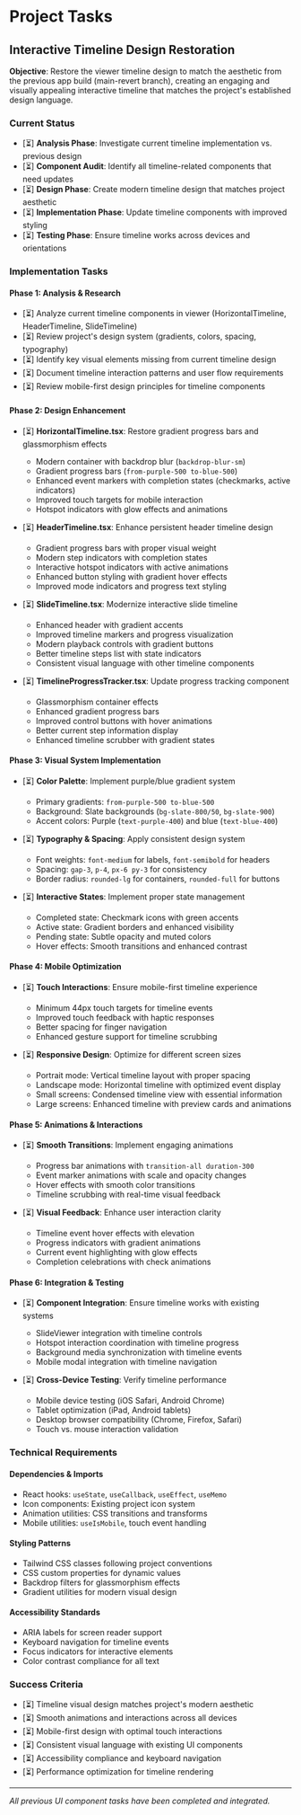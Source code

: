 # Project Tasks

## Interactive Timeline Design Restoration

**Objective**: Restore the viewer timeline design to match the aesthetic from the previous app build (main-revert branch), creating an engaging and visually appealing interactive timeline that matches the project's established design language.

### Current Status
- [⏳] **Analysis Phase**: Investigate current timeline implementation vs. previous design
- [⏳] **Component Audit**: Identify all timeline-related components that need updates
- [⏳] **Design Phase**: Create modern timeline design that matches project aesthetic
- [⏳] **Implementation Phase**: Update timeline components with improved styling
- [⏳] **Testing Phase**: Ensure timeline works across devices and orientations

### Implementation Tasks

#### **Phase 1: Analysis & Research**
- [⏳] Analyze current timeline components in viewer (HorizontalTimeline, HeaderTimeline, SlideTimeline)
- [⏳] Review project's design system (gradients, colors, spacing, typography)
- [⏳] Identify key visual elements missing from current timeline design
- [⏳] Document timeline interaction patterns and user flow requirements
- [⏳] Review mobile-first design principles for timeline components

#### **Phase 2: Design Enhancement**
- [⏳] **HorizontalTimeline.tsx**: Restore gradient progress bars and glassmorphism effects
  - Modern container with backdrop blur (`backdrop-blur-sm`)
  - Gradient progress bars (`from-purple-500 to-blue-500`)
  - Enhanced event markers with completion states (checkmarks, active indicators)
  - Improved touch targets for mobile interaction
  - Hotspot indicators with glow effects and animations

- [⏳] **HeaderTimeline.tsx**: Enhance persistent header timeline design
  - Gradient progress bars with proper visual weight
  - Modern step indicators with completion states
  - Interactive hotspot indicators with active animations
  - Enhanced button styling with gradient hover effects
  - Improved mode indicators and progress text styling

- [⏳] **SlideTimeline.tsx**: Modernize interactive slide timeline
  - Enhanced header with gradient accents
  - Improved timeline markers and progress visualization
  - Modern playback controls with gradient buttons
  - Better timeline steps list with state indicators
  - Consistent visual language with other timeline components

- [⏳] **TimelineProgressTracker.tsx**: Update progress tracking component
  - Glassmorphism container effects
  - Enhanced gradient progress bars
  - Improved control buttons with hover animations
  - Better current step information display
  - Enhanced timeline scrubber with gradient states

#### **Phase 3: Visual System Implementation**
- [⏳] **Color Palette**: Implement purple/blue gradient system
  - Primary gradients: `from-purple-500 to-blue-500`
  - Background: Slate backgrounds (`bg-slate-800/50`, `bg-slate-900`)
  - Accent colors: Purple (`text-purple-400`) and blue (`text-blue-400`)

- [⏳] **Typography & Spacing**: Apply consistent design system
  - Font weights: `font-medium` for labels, `font-semibold` for headers
  - Spacing: `gap-3`, `p-4`, `px-6 py-3` for consistency
  - Border radius: `rounded-lg` for containers, `rounded-full` for buttons

- [⏳] **Interactive States**: Implement proper state management
  - Completed state: Checkmark icons with green accents
  - Active state: Gradient borders and enhanced visibility
  - Pending state: Subtle opacity and muted colors
  - Hover effects: Smooth transitions and enhanced contrast

#### **Phase 4: Mobile Optimization**
- [⏳] **Touch Interactions**: Ensure mobile-first timeline experience
  - Minimum 44px touch targets for timeline events
  - Improved touch feedback with haptic responses
  - Better spacing for finger navigation
  - Enhanced gesture support for timeline scrubbing

- [⏳] **Responsive Design**: Optimize for different screen sizes
  - Portrait mode: Vertical timeline layout with proper spacing
  - Landscape mode: Horizontal timeline with optimized event display
  - Small screens: Condensed timeline view with essential information
  - Large screens: Enhanced timeline with preview cards and animations

#### **Phase 5: Animations & Interactions**
- [⏳] **Smooth Transitions**: Implement engaging animations
  - Progress bar animations with `transition-all duration-300`
  - Event marker animations with scale and opacity changes
  - Hover effects with smooth color transitions
  - Timeline scrubbing with real-time visual feedback

- [⏳] **Visual Feedback**: Enhance user interaction clarity
  - Timeline event hover effects with elevation
  - Progress indicators with gradient animations
  - Current event highlighting with glow effects
  - Completion celebrations with check animations

#### **Phase 6: Integration & Testing**
- [⏳] **Component Integration**: Ensure timeline works with existing systems
  - SlideViewer integration with timeline controls
  - Hotspot interaction coordination with timeline progress
  - Background media synchronization with timeline events
  - Mobile modal integration with timeline navigation

- [⏳] **Cross-Device Testing**: Verify timeline performance
  - Mobile device testing (iOS Safari, Android Chrome)
  - Tablet optimization (iPad, Android tablets)
  - Desktop browser compatibility (Chrome, Firefox, Safari)
  - Touch vs. mouse interaction validation

### Technical Requirements

#### **Dependencies & Imports**
- React hooks: `useState`, `useCallback`, `useEffect`, `useMemo`
- Icon components: Existing project icon system
- Animation utilities: CSS transitions and transforms
- Mobile utilities: `useIsMobile`, touch event handling

#### **Styling Patterns**
- Tailwind CSS classes following project conventions
- CSS custom properties for dynamic values
- Backdrop filters for glassmorphism effects
- Gradient utilities for modern visual design

#### **Accessibility Standards**
- ARIA labels for screen reader support
- Keyboard navigation for timeline events
- Focus indicators for interactive elements
- Color contrast compliance for all text

### Success Criteria
- [⏳] Timeline visual design matches project's modern aesthetic
- [⏳] Smooth animations and interactions across all devices
- [⏳] Mobile-first design with optimal touch interactions
- [⏳] Consistent visual language with existing UI components
- [⏳] Accessibility compliance and keyboard navigation
- [⏳] Performance optimization for timeline rendering

---

*All previous UI component tasks have been completed and integrated.* 